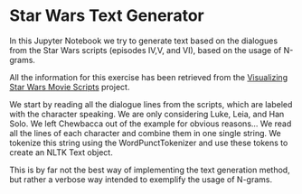 # Star Wars Text Generator

In this Jupyter Notebook we try to generate text based on the dialogues from the Star Wars scripts (episodes IV,V, and VI), based on the usage of N-grams.

All the information for this exercise has been retrieved from the [Visualizing Star Wars Movie Scripts](https://github.com/gastonstat/StarWars) project.

We start by reading all the dialogue lines from the scripts, which are labeled with the character speaking. We are only considering Luke, Leia, and Han Solo. We left Chewbacca out of the example for obvious reasons... We read all the lines of each character and combine them in one single string. We tokenize this string using the WordPunctTokenizer and use these tokens to create an NLTK Text object.

This is by far not the best way of implementing the text generation method, but rather a verbose way intended to exemplify the usage of N-grams.
